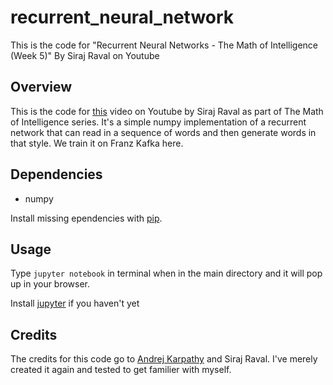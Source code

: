 # recurrent_neural_network
This is the code for "Recurrent Neural Networks - The Math of Intelligence (Week 5)" By Siraj Raval on Youtube

## Overview

This is the code for [this](https://youtu.be/BwmddtPFWtA) video on Youtube by Siraj Raval as part of The Math of Intelligence series. It's a simple numpy implementation of a recurrent network that can read in a sequence of words and then generate words in that style. We train it on Franz Kafka here. 

## Dependencies

* numpy

Install missing ependencies with [pip](https://pip.pypa.io/en/stable/). 

## Usage

Type `jupyter notebook` in terminal when in the main directory and it will pop up in your browser.

Install [jupyter](http://jupyter.readthedocs.io/en/latest/install.html) if you haven't yet 

## Credits

The credits for this code go to [Andrej Karpathy](https://gist.github.com/karpathy/d4dee566867f8291f086) and Siraj Raval. I've merely created it again and tested to get familier with myself.
